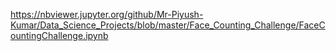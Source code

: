 https://nbviewer.jupyter.org/github/Mr-Piyush-Kumar/Data_Science_Projects/blob/master/Face_Counting_Challenge/FaceCountingChallenge.ipynb

